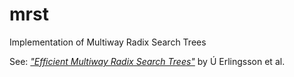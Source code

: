 # mrst  
  
Implementation of Multiway Radix Search Trees  
  
See: [*"Efficient Multiway Radix Search Trees"*](https://drhanson.s3.amazonaws.com/storage/documents/mrst.pdf) by Ú Erlingsson et al.
